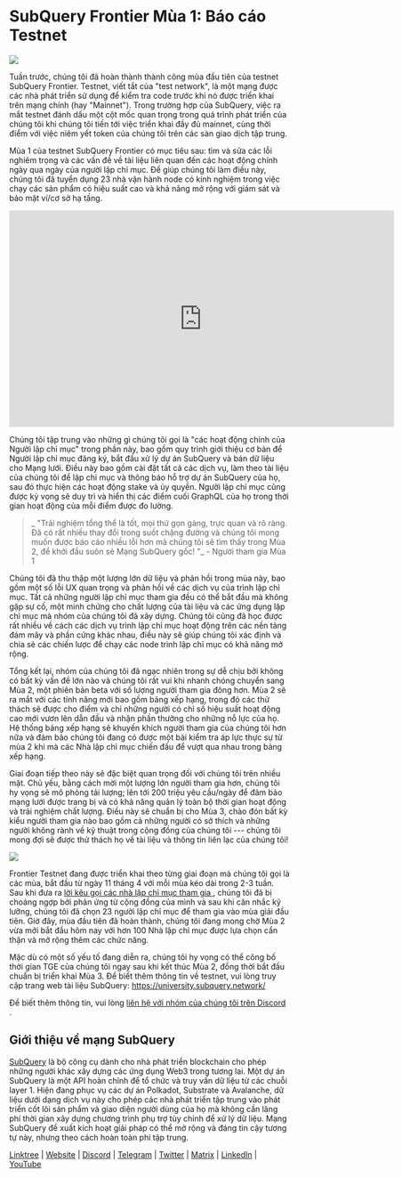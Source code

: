 # SubQuery Frontier Mùa 1: Báo cáo Testnet

![](https://miro.medium.com/max/700/0*b3TqTiJWGrNSs28F)

Tuần trước, chúng tôi đã hoàn thành thành công mùa đầu tiên của testnet SubQuery Frontier. Testnet, viết tắt của "test network", là một mạng được các nhà phát triển sử dụng để kiểm tra code trước khi nó được triển khai trên mạng chính (hay "Mainnet"). Trong trường hợp của SubQuery, việc ra mắt testnet đánh dấu một cột mốc quan trọng trong quá trình phát triển của chúng tôi khi chúng tôi tiến tới việc triển khai đầy đủ mainnet, cùng thời điểm với việc niêm yết token của chúng tôi trên các sàn giao dịch tập trung.

Mùa 1 của testnet SubQuery Frontier có mục tiêu sau: tìm và sửa các lỗi nghiêm trọng và các vấn đề về tài liệu liên quan đến các hoạt động chính ngày qua ngày của người lập chỉ mục. Để giúp chúng tôi làm điều này, chúng tôi đã tuyển dụng 23 nhà vận hành node có kinh nghiệm trong việc chạy các sản phẩm có hiệu suất cao và khả năng mở rộng với giám sát và bảo mật ví/cơ sở hạ tầng.

<iframe width="692" height="389" src="https://www.youtube.com/embed/hZ1Mn-jOuHQ" title="Trình phát video YouTube" frameborder="0" allow="accelerometer; autoplay; clipboard-write; encrypted-media; gyroscope; picture-in-picture" allowfullscreen></iframe>

Chúng tôi tập trung vào những gì chúng tôi gọi là "các hoạt động chính của Người lập chỉ mục" trong phần này, bao gồm quy trình giới thiệu cơ bản để Người lập chỉ mục đăng ký, bắt đầu xử lý dự án SubQuery và bán dữ liệu cho Mạng lưới. Điều này bao gồm cài đặt tất cả các dịch vụ, làm theo tài liệu của chúng tôi để lập chỉ mục và thông báo hỗ trợ dự án SubQuery của họ, sau đó thực hiện các hoạt động stake và ủy quyền. Người lập chỉ mục cũng được kỳ vọng sẽ duy trì và hiển thị các điểm cuối GraphQL của họ trong thời gian hoạt động của mỗi điểm được đo lường.

> _ "Trải nghiệm tổng thể là tốt, mọi thứ gọn gàng, trực quan và rõ ràng. Đã có rất nhiều thay đổi trong suốt chặng đường và chúng tôi mong muốn được báo cáo nhiều lỗi hơn mà chúng tôi sẽ tìm thấy trong Mùa 2, để khởi đầu suôn sẻ Mạng SubQuery gốc! "_ - Người tham gia Mùa 1

Chúng tôi đã thu thập một lượng lớn dữ liệu và phản hồi trong mùa này, bao gồm một số lỗi UX quan trọng và phản hồi về các dịch vụ của trình lập chỉ mục. Tất cả những người lập chỉ mục tham gia đều có thể bắt đầu mà không gặp sự cố, một minh chứng cho chất lượng của tài liệu và các ứng dụng lập chỉ mục mà nhóm của chúng tôi đã xây dựng. Chúng tôi cũng đã học được rất nhiều về cách các dịch vụ trình lập chỉ mục hoạt động trên các nền tảng đám mây và phần cứng khác nhau, điều này sẽ giúp chúng tôi xác định và chia sẻ các chiến lược để chạy các node trình lập chỉ mục có khả năng mở rộng.

Tổng kết lại, nhóm của chúng tôi đã ngạc nhiên trong sự dễ chịu bởi không có bất kỳ vấn đề lớn nào và chúng tôi rất vui khi nhanh chóng chuyển sang Mùa 2, một phiên bản beta với số lượng người tham gia đông hơn. Mùa 2 sẽ ra mắt với các tính năng mới bao gồm bảng xếp hạng, trong đó các thử thách sẽ được cho điểm và chỉ những người có chỉ số hiệu suất hoạt động cao mới vươn lên dẫn đầu và nhận phần thưởng cho những nỗ lực của họ. Hệ thống bảng xếp hạng sẽ khuyến khích người tham gia của chúng tôi hơn nữa và đảm bảo chúng tôi đang có được một bài kiểm tra áp lực thực sự từ mùa 2 khi mà các Nhà lập chỉ mục chiến đấu để vượt qua nhau trong bảng xếp hạng.

Giai đoạn tiếp theo này sẽ đặc biệt quan trọng đối với chúng tôi trên nhiều mặt. Chủ yếu, bằng cách mời một lượng lớn người tham gia hơn, chúng tôi hy vọng sẽ mô phỏng tải lượng; lên tới 200 triệu yêu cầu/ngày để đảm bảo mạng lưới được trang bị và có khả năng quản lý toàn bộ thời gian hoạt động và trải nghiệm chất lượng. Điều này sẽ chuẩn bị cho Mùa 3, chào đón bất kỳ kiểu người tham gia nào bao gồm cả những người có sở thích và những người không rành về kỹ thuật trong cộng đồng của chúng tôi --- chúng tôi mong đợi sẽ được thử thách họ về tài liệu và thông tin liên lạc của chúng tôi!

![](https://miro.medium.com/max/700/0*viJ1DgWiGoPdI2fS)

Frontier Testnet đang được triển khai theo từng giai đoạn mà chúng tôi gọi là các mùa, bắt đầu từ ngày 11 tháng 4 với mỗi mùa kéo dài trong 2-3 tuần. Sau khi đưa ra [ lời kêu gọi các nhà lập chỉ mục tham gia ](./20211202-indexer-invitation), chúng tôi đã bị choáng ngợp bởi phản ứng từ cộng đồng của mình và sau khi cân nhắc kỹ lưỡng, chúng tôi đã chọn 23 người lập chỉ mục để tham gia vào mùa giải đầu tiên. Giờ đây, mùa đầu tiên đã hoàn thành, chúng tôi đang mong chờ Mùa 2 vừa mới bắt đầu hôm nay với hơn 100 Nhà lập chỉ mục được lựa chọn cẩn thận và mở rộng thêm các chức năng.

Mặc dù có một số yếu tố đang diễn ra, chúng tôi hy vọng có thể công bố thời gian TGE của chúng tôi ngay sau khi kết thúc Mùa 2, đồng thời bắt đầu chuẩn bị triển khai Mùa 3. Để biết thêm thông tin về testnet, vui lòng truy cập trang web tài liệu SubQuery: https://university.subquery.network/

Để biết thêm thông tin, vui lòng [ liên hệ với nhóm của chúng tôi trên Discord ](https://discord.com/invite/78zg8aBSMG).

## Giới thiệu về mạng SubQuery

[SubQuery](https://subquery.network/) là bộ công cụ dành cho nhà phát triển blockchain cho phép những người khác xây dựng các ứng dụng Web3 trong tương lai. Một dự án SubQuery là một API hoàn chỉnh để tổ chức và truy vấn dữ liệu từ các chuỗi layer 1. Hiện đang phục vụ các dự án Polkadot, Substrate và Avalanche, dữ liệu dưới dạng dịch vụ này cho phép các nhà phát triển tập trung vào phát triển cốt lõi sản phẩm và giao diện người dùng của họ mà không cần lãng phí thời gian xây dựng chương trình phụ trợ tùy chỉnh để xử lý dữ liệu. Mạng SubQuery đề xuất kích hoạt giải pháp có thể mở rộng và đáng tin cậy tương tự này, nhưng theo cách hoàn toàn phi tập trung.

[Linktree](https://linktr.ee/subquerynetwork) | [Website](https://subquery.network/) | [Discord](https://discord.com/invite/78zg8aBSMG) | [Telegram](https://t.me/subquerynetwork) | [Twitter](https://twitter.com/subquerynetwork) | [Matrix](https://matrix.to/#/#subquery:matrix.org) | [LinkedIn](https://www.linkedin.com/company/subquery) | [YouTube](https://www.youtube.com/channel/UCi1a6NUUjegcLHDFLr7CqLw)
